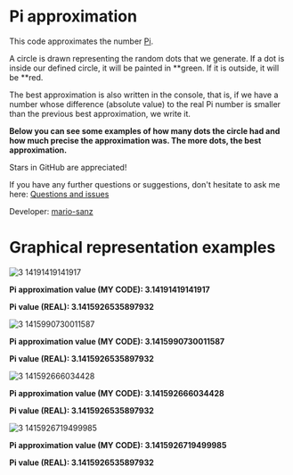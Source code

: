 # Pi approximation
This code approximates the number [Pi][pi].

A circle is drawn representing the random dots that we generate. If a dot is inside our defined circle, it will be painted in **green. If it is outside, it will be **red.

The best approximation is also written in the console, that is, if we have a number whose difference (absolute value) to the real Pi number is smaller than the previous best approximation, we write it.

**Below you can see some examples of how many dots the circle had and how much precise the approximation was. The more dots, the best approximation.**

Stars in GitHub are appreciated!

If you have any further questions or suggestions, don't hesitate to ask me here: [Questions and issues][issues-page]

Developer: [mario-sanz][mariosanz]

# Graphical representation examples

![3 14191419141917](https://user-images.githubusercontent.com/72298127/111870251-e6c01080-8983-11eb-92b9-13217bb17620.png)

**Pi approximation value (MY CODE): 3.14191419141917**

**Pi value (REAL): 3.1415926535897932**

![3 1415990730011587](https://user-images.githubusercontent.com/72298127/111870275-fdfefe00-8983-11eb-8c27-ab538d137790.png)

**Pi approximation value (MY CODE): 3.1415990730011587**

**Pi value (REAL): 3.1415926535897932**

![3 141592666034428](https://user-images.githubusercontent.com/72298127/111870284-0c4d1a00-8984-11eb-8106-8928891be234.png)

**Pi approximation value (MY CODE): 3.141592666034428**

**Pi value (REAL): 3.1415926535897932**

![3 1415926719499985](https://user-images.githubusercontent.com/72298127/111870288-1bcc6300-8984-11eb-8789-e437d0853b66.png)

**Pi approximation value (MY CODE): 3.1415926719499985**

**Pi value (REAL): 3.1415926535897932**

<!-- References -->
[pi]: https://en.wikipedia.org/wiki/Pi
[mariosanz]: https://github.com/mario-sanz
[issues-page]: https://github.com/mario-sanz/pi-approximation/issues
